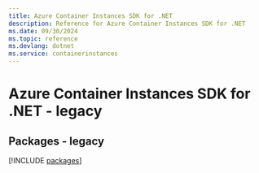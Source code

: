 ```yaml
---
title: Azure Container Instances SDK for .NET
description: Reference for Azure Container Instances SDK for .NET
ms.date: 09/30/2024
ms.topic: reference
ms.devlang: dotnet
ms.service: containerinstances
---
```

# Azure Container Instances SDK for .NET - legacy
## Packages - legacy
[!INCLUDE [packages](container-instances-index.md)]